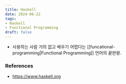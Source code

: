 ```yaml
---
title: Haskell
date: 2024-06-22
tags:
- Haskell
- Functional Programming
draft: false
---
```



- 사용하는 사람 거의 없고 배우기 어렵다는 [[funcational-programming|Functional Programming]] 언어의 끝판왕.


### References
- https://www.haskell.org